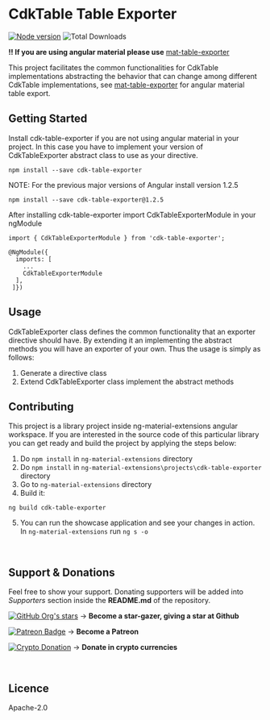 # CdkTable Table Exporter

[![Node version](https://img.shields.io/npm/v/cdk-table-exporter.svg?style=for-the-badge&logo=npm)](https://www.npmjs.com/package/cdk-table-exporter)  ![Total Downloads](https://img.shields.io/npm/dm/cdk-table-exporter.svg?style=for-the-badge)

**!! If you are using angular material please use** [mat-table-exporter](https://www.npmjs.com/package/cdk-table-exporter)

This project facilitates the common functionalities for CdkTable implementations abstracting the behavior that can change among different CdkTable implementations, see [mat-table-exporter](https://www.npmjs.com/package/mat-table-exporter) for angular material table export.



## Getting Started

Install cdk-table-exporter if you are not using angular material in your project. In this case you have to implement your version of CdkTableExporter abstract class to use as your directive.

```
npm install --save cdk-table-exporter
```
NOTE: For the previous major versions of Angular install version 1.2.5
```
npm install --save cdk-table-exporter@1.2.5
```
After installing cdk-table-exporter import CdkTableExporterModule in your ngModule
```
import { CdkTableExporterModule } from 'cdk-table-exporter';
```
```
@NgModule({
  imports: [
    ...
    CdkTableExporterModule
  ],
 ]})
```

## Usage
CdkTableExporter class defines the common functionality that an exporter directive should have.
By extending it an implementing the abstract methods you will have an exporter of your own.
Thus the usage is simply as follows:
1. Generate a directive class
2. Extend CdkTableExporter class implement the abstract methods


## Contributing
This project is a library project inside ng-material-extensions angular workspace. If you are interested in the source code of this particular library you can get ready and build the project by applying the steps below:

1. Do ```npm install``` in ```ng-material-extensions``` directory
2. Do ```npm install``` in ```ng-material-extensions\projects\cdk-table-exporter``` directory
3. Go to ```ng-material-extensions``` directory
4. Build it:
```
ng build cdk-table-exporter
```
5. You can run the showcase application and see your changes in action. In ```ng-material-extensions``` run ```ng s -o```

&nbsp;

## Support & Donations

Feel free to show your support. Donating supporters will be added into *Supporters* section inside the **README.md** of the repository.

[![GitHub Org's stars](https://img.shields.io/github/stars/HalitTalha/ng-material-extensions?logo=Github&style=for-the-badge)](https://github.com/HalitTalha/ng-material-extensions/stargazers) -> **Become a star-gazer, giving a star at Github** 

[![Patreon Badge](https://img.shields.io/badge/Patreon-talhature-e05d44?logo=Patreon&style=for-the-badge)](https://www.patreon.com/talhature) -> **Become a Patreon**


[![Crypto Donation](https://img.shields.io/badge/_-DONATE-4d4d4e?logo=bitcoin&style=for-the-badge)](https://commerce.coinbase.com/checkout/3643d820-81aa-46ca-9973-877c1184e082) -> **Donate in crypto currencies**


&nbsp;
## Licence

Apache-2.0
